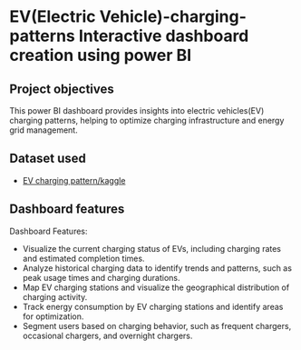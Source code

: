 # EV(Electric Vehicle)-charging-patterns Interactive dashboard creation using power BI
## Project objectives
This power BI dashboard provides insights into electric vehicles(EV) charging patterns, helping to optimize charging infrastructure and energy grid management. 
## Dataset used
- <a href = "https://github.com/abebag2022/EV-charging-pattern/blob/main/ev_charging_patterns.csv">EV charging pattern/kaggle</a>
## Dashboard features
Dashboard Features:
-	Visualize the current charging status of EVs, including charging rates and estimated completion times.
-	Analyze historical charging data to identify trends and patterns, such as peak usage times and charging durations.
-	Map EV charging stations and visualize the geographical distribution of charging activity.
-	Track energy consumption by EV charging stations and identify areas for optimization.
-	Segment users based on charging behavior, such as frequent chargers, occasional chargers, and overnight chargers.

